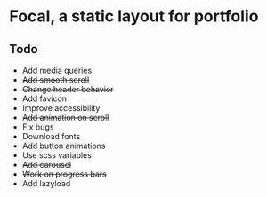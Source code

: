 # Focal, a static layout for portfolio

## Todo
* Add media queries
* ~~Add smooth scroll~~
* ~~Change header behavior~~
* Add favicon
* Improve accessibility
* ~~Add animation on scroll~~
* Fix bugs
* Download fonts
* Add button animations
* Use scss variables
* ~~Add carousel~~
* ~~Work on progress bars~~
* Add lazyload
